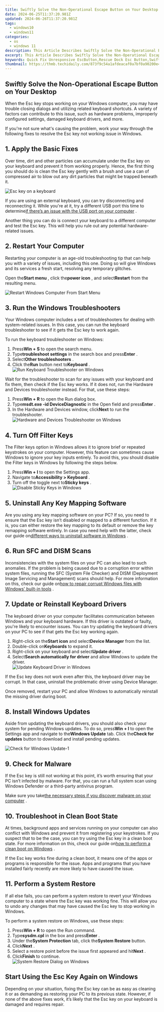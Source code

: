 ```yaml
---
title: Swiftly Solve the Non-Operational Escape Button on Your Desktop
date: 2024-06-25T11:37:20.981Z
updated: 2024-06-26T11:37:20.981Z
tags:
  - windows10
  - windows11
categories:
  - os
  - windows 11
description: This Article Describes Swiftly Solve the Non-Operational Escape Button on Your Desktop
excerpt: This Article Describes Swiftly Solve the Non-Operational Escape Button on Your Desktop
keywords: Quick Fix Unresponsive EscButton,Rescue Dock Esc Button,Swift Escape Button Solution,Fix Erratic Desk EscBtn,Tackle Non-Op EscButton,Escape Button Repair Swiftly,Address Inactive EscButton
thumbnail: https://thmb.techidaily.com/873f9c54a1afdeacaf0a7bf0a90200e4a3988d1889abd1b7bd114686effc9882.jpg
---
```


## Swiftly Solve the Non-Operational Escape Button on Your Desktop

 When the Esc key stops working on your Windows computer, you may have trouble closing dialogs and utilizing related keyboard shortcuts. A variety of factors can contribute to this issue, such as hardware problems, improperly configured settings, damaged keyboard drivers, and more.

 If you're not sure what's causing the problem, work your way through the following fixes to resolve the Esc key not working issue in Windows.

## 1\. Apply the Basic Fixes

 Over time, dirt and other particles can accumulate under the Esc key on your keyboard and prevent it from working properly. Hence, the first thing you should do is clean the Esc key gently with a brush and use a can of compressed air to blow out any dirt particles that might be trapped beneath it.

![Esc key on a keyboard](https://static1.makeuseofimages.com/wordpress/wp-content/uploads/2023/03/esc-key-on-a-keyboard.jpg)

 If you are using an external keyboard, you can try disconnecting and reconnecting it. While you're at it, try a different USB port this time to determine[if there’s an issue with the USB port on your computer](https://www.makeuseof.com/tag/dead-usb-port-heres-how-to-diagnose-and-fix-it/) .

 Another thing you can do is connect your keyboard to a different computer and test the Esc key. This will help you rule out any potential hardware-related issues.

## 2\. Restart Your Computer

 Restarting your computer is an age-old troubleshooting tip that can help you with a variety of issues, including this one. Doing so will give Windows and its services a fresh start, resolving any temporary glitches.

 Open the**Start menu** , click the**power icon** , and select**Restart** from the resulting menu.

![Restart Windows Computer From Start Menu](https://static1.makeuseofimages.com/wordpress/wp-content/uploads/2022/09/Restart-Windows-Computer-From-Start-Menu.jpg)

## 3\. Run the Windows Troubleshooters

 Your Windows computer includes a set of troubleshooters for dealing with system-related issues. In this case, you can run the keyboard troubleshooter to see if it gets the Esc key to work again.

To run the keyboard troubleshooter on Windows:

1. Press**Win + S** to open the search menu.
2. Type**troubleshoot settings** in the search box and press**Enter** .
3. Select**Other troubleshooters** .
4. Click the**Run** button next to**Keyboard** .  
![Run Keyboard Troubleshooter on Windows](https://static1.makeuseofimages.com/wordpress/wp-content/uploads/2023/03/run-keyboard-troubleshooter-on-windows.jpg)

 Wait for the troubleshooter to scan for any issues with your keyboard and fix them, then check if the Esc key works. If it does not, run the Hardware and Devices troubleshooter instead. For that, use these steps:

1. Press**Win + R** to open the Run dialog box.
2. Type**msdt.exe -id DeviceDiagnostic** in the Open field and press**Enter** .
3. In the Hardware and Devices window, click**Next** to run the troubleshooter.  
![Hardware and Devices Troubleshooter on Windows](https://static1.makeuseofimages.com/wordpress/wp-content/uploads/2022/09/Hardware-and-Devices-Troubleshooter-on-Windows.jpg)

## 4\. Turn Off Filter Keys

 The Filter keys option in Windows allows it to ignore brief or repeated keystrokes on your computer. However, this feature can sometimes cause Windows to ignore your key inputs entirely. To avoid this, you should disable the Filter keys in Windows by following the steps below.

1. Press**Win + I** to open the Settings app.
2. Navigate to**Accessibility > Keyboard** .
3. Turn off the toggle next to**Sticky keys** .  
![Disable Sticky Keys in Windows](https://static1.makeuseofimages.com/wordpress/wp-content/uploads/2023/03/disable-sticky-keys-in-windows.jpg)

## 5\. Uninstall Any Key Mapping Software

 Are you using any key mapping software on your PC? If so, you need to ensure that the Esc key isn’t disabled or mapped to a different function. If it is, you can either restore the key mapping to its default or remove the key remapping software entirely. In case you need help with the latter, check our guide on[different ways to uninstall software in Windows](https://www.makeuseof.com/windows-11-different-ways-to-uninstall-software/) .

## 6\. Run SFC and DISM Scans

 Inconsistencies with the system files on your PC can also lead to such anomalies. If the problem is being caused due to a corruption error within system files, running the SFC (System File Checker) and DISM (Deployment Image Servicing and Management) scans should help. For more information on this, check our guide on[how to repair corrupt Windows files with Windows' built-in tools](https://www.makeuseof.com/windows-built-in-repair-tools/) .

## 7\. Update or Reinstall Keyboard Drivers

 The keyboard driver on your computer facilitates communication between Windows and your keyboard hardware. If this driver is outdated or faulty, you're likely to encounter issues. You can try updating the keyboard drivers on your PC to see if that gets the Esc key working again.

1. Right-click on the**Start icon** and select**Device Manager** from the list.
2. Double-click on**Keyboards** to expand it.
3. Right-click on your keyboard and select**Update driver** .
4. Select**Search automatically for driver** and allow Windows to update the driver.  
![Update Keyboard Driver in Windows](https://static1.makeuseofimages.com/wordpress/wp-content/uploads/2023/03/update-keyboard-driver-in-windows.jpg)

 If the Esc key does not work even after this, the keyboard driver may be corrupt. In that case, uninstall the problematic driver using Device Manager.

 Once removed, restart your PC and allow Windows to automatically reinstall the missing driver during boot.

## 8\. Install Windows Updates

 Aside from updating the keyboard drivers, you should also check your system for pending Windows updates. To do so, press**Win + I** to open the Settings app and navigate to the**Windows Update** tab. Click the**Check for updates** button to download and install pending updates.

![Check for Windows Update-1](https://static1.makeuseofimages.com/wordpress/wp-content/uploads/2023/03/check-for-windows-update-1.jpg)

## 9\. Check for Malware

 If the Esc key is still not working at this point, it’s worth ensuring that your PC isn’t infected by malware. For that, you can run a full system scan using Windows Defender or a third-party antivirus program.

 Make sure you take[the necessary steps if you discover malware on your computer](https://www.makeuseof.com/tag/10-steps-to-take-when-you-discover-malware-on-your-computer/) .

## 10\. Troubleshoot in Clean Boot State

 At times, background apps and services running on your computer can also conflict with Windows and prevent it from registering your keystrokes. If you suspect that to be the case, you can try using the Esc key in a clean boot state. For more information on this, check our guide on[how to perform a clean boot on Windows](https://www.makeuseof.com/clean-boot-windows-11/) .

 If the Esc key works fine during a clean boot, it means one of the apps or programs is responsible for the issue. Apps and programs that you have installed fairly recently are more likely to have caused the issue.

## 11\. Perform a System Restore

 If all else fails, you can perform a system restore to revert your Windows computer to a state where the Esc key was working fine. This will allow you to undo any changes that may have caused the Esc key to stop working in Windows.

To perform a system restore on Windows, use these steps:

1. Press**Win + R** to open the Run command.
2. Type**sysdm.cpl** in the box and press**Enter** .
3. Under the**System Protection** tab, click the**System Restore** button.
4. Click**Next** .
5. Select a restore point before the issue first appeared and hit**Next** .
6. Click**Finish** to continue.  
![System Restore Dialog on Windows](https://static1.makeuseofimages.com/wordpress/wp-content/uploads/2023/02/system-restore-dialog-on-windows.jpg)

## Start Using the Esc Key Again on Windows

 Depending on your situation, fixing the Esc key can be as easy as cleaning it or as demanding as restoring your PC to its previous state. However, if none of the above fixes work, it’s likely that the Esc key on your keyboard is damaged and requires repair.


<ins class="adsbygoogle"
     style="display:block"
     data-ad-format="autorelaxed"
     data-ad-client="ca-pub-7571918770474297"
     data-ad-slot="1223367746"></ins>



<ins class="adsbygoogle"
     style="display:block"
     data-ad-client="ca-pub-7571918770474297"
     data-ad-slot="8358498916"
     data-ad-format="auto"
     data-full-width-responsive="true"></ins>


